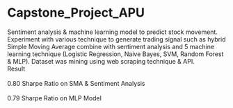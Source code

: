 # Capstone_Project_APU
Sentiment analysis & machine learning model to predict stock movement. Experiment with various technique to generate trading signal such as hybrid Simple Moving Average combine with sentiment analysis and 5 machine learning technique (Logistic Regression, Naive Bayes, SVM, Random Forest & MLP). Dataset was mining using web scraping technique & API.
<br>Result </br>
<br>0.80 Sharpe Ratio on SMA & Sentiment Analysis</br>
<br>0.79 Sharpe Ratio on MLP Model </br>
